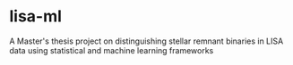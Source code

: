 # lisa-ml
A Master's thesis project on distinguishing stellar remnant binaries in LISA data using statistical and machine learning frameworks
